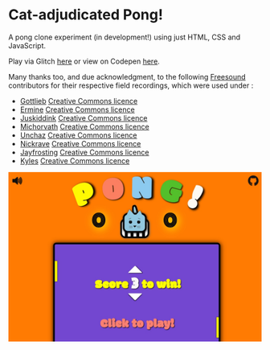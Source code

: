 # Cat-adjudicated Pong!
A pong clone experiment (in development!) using just HTML, CSS and JavaScript.

Play via Glitch [here](https://cat-pong.glitch.me/) or view on Codepen [here](https://codepen.io/denismcdonald/full/JvaBNM/).

Many thanks too, and due acknowledgment, to the following [Freesound](https://freesound.org) contributors for their respective field recordings, which were used under :

* [Gottlieb](https://freesound.org/people/gottlieb/sounds/60604/) [Creative Commons licence](http://creativecommons.org/licenses/by/3.0/) <br>
* [Ermine](https://freesound.org/people/ermine/sounds/25779/) [Creative Commons licence](http://creativecommons.org/licenses/by-nc/3.0/)<br>
* [Juskiddink](https://freesound.org/people/juskiddink/sounds/64921/) [Creative Commons licence](http://creativecommons.org/licenses/by/3.0/) <br>
* [Michorvath](https://freesound.org/people/michorvath/sounds/269718/) [Creative Commons licence](http://creativecommons.org/publicdomain/zero/1.0/) <br>
* [Unchaz](https://freesound.org/people/unchaz/sounds/150956/) [Creative Commons licence](http://creativecommons.org/licenses/by/3.0/) <br>
* [Nickrave](https://freesound.org/people/nickrave/sounds/245639/) [Creative Commons licence](http://creativecommons.org/publicdomain/zero/1.0/) <br>
* [Jayfrosting](https://freesound.org/people/jayfrosting/sounds/333404/) [Creative Commons licence](http://creativecommons.org/publicdomain/zero/1.0/) <br>
* [Kyles](https://freesound.org/people/kyles/sounds/405315/) [Creative Commons licence](http://creativecommons.org/publicdomain/zero/1.0/)

![Screenshot](https://github.com/denismcdonald/Cat-Pong/blob/master/Capture1.jpeg)

